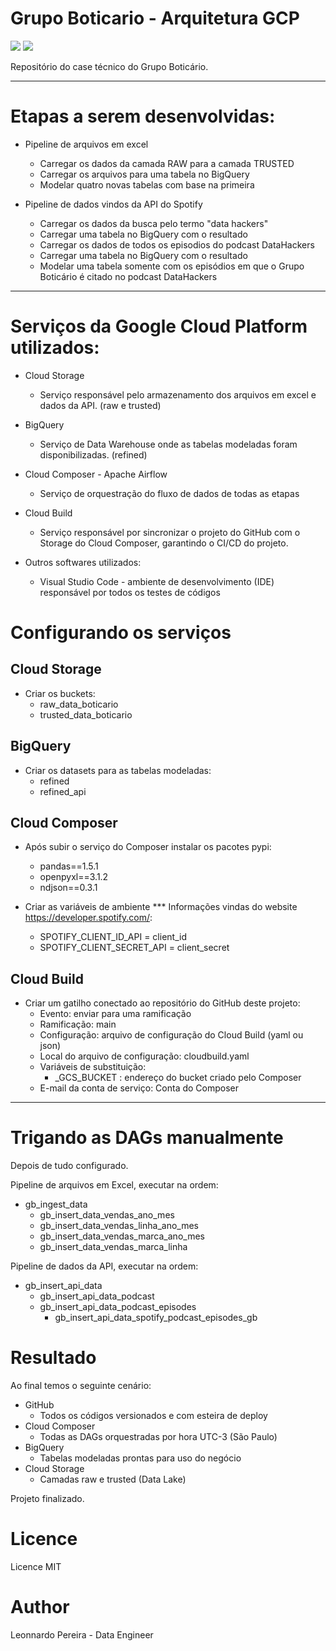 # Grupo Boticario - Arquitetura GCP
<img src="https://img.shields.io/badge/Challenge-Boticario-green"/> <img src="https://img.shields.io/badge/DataEngineer-ETL-brightgreen"/>

Repositório do case técnico do Grupo Boticário.

---

# Etapas a serem desenvolvidas:

- Pipeline de arquivos em excel
    - Carregar os dados da camada RAW para a camada TRUSTED
    - Carregar os arquivos para uma tabela no BigQuery
    - Modelar quatro novas tabelas com base na primeira

- Pipeline de dados vindos da API do Spotify
    - Carregar os dados da busca pelo termo "data hackers"
    - Carregar uma tabela no BigQuery com o resultado
    - Carregar os dados de todos os episodios do podcast DataHackers
    - Carregar uma tabela no BigQuery com o resultado
    - Modelar uma tabela somente com os episódios em que o Grupo Boticário é citado no podcast DataHackers

---
# Serviços da Google Cloud Platform utilizados:
- Cloud Storage
    - Serviço responsável pelo armazenamento dos arquivos em excel e dados da API. (raw e trusted)
- BigQuery
    - Serviço de Data Warehouse onde as tabelas modeladas foram disponibilizadas. (refined)
- Cloud Composer - Apache Airflow
    - Serviço de orquestração do fluxo de dados de todas as etapas 
- Cloud Build
    - Serviço responsável por sincronizar o projeto do GitHub com o Storage do Cloud Composer, garantindo o CI/CD do projeto.

- Outros softwares utilizados:
    - Visual Studio Code - ambiente de desenvolvimento (IDE) responsável por todos os testes de códigos

# Configurando os serviços

## Cloud Storage
- Criar os buckets:
    - raw_data_boticario
    - trusted_data_boticario

## BigQuery
- Criar os datasets para as tabelas modeladas:
    - refined
    - refined_api

## Cloud Composer
- Após subir o serviço do Composer instalar os pacotes pypi:
    - pandas==1.5.1
    - openpyxl==3.1.2
    - ndjson==0.3.1

- Criar as variáveis de ambiente
    *** Informações vindas do website https://developer.spotify.com/:
    - SPOTIFY_CLIENT_ID_API = client_id
    - SPOTIFY_CLIENT_SECRET_API = client_secret

## Cloud Build
- Criar um gatilho conectado ao repositório do GitHub deste projeto:
    - Evento: enviar para uma ramificação
    - Ramificação: main
    - Configuração: arquivo de configuração do Cloud Build (yaml ou json)
    - Local do arquivo de configuração: cloudbuild.yaml
    - Variáveis de substituição:
        - _GCS_BUCKET : endereço do bucket criado pelo Composer
    - E-mail da conta de serviço: Conta do Composer

---

# Trigando as DAGs manualmente

Depois de tudo configurado.

Pipeline de arquivos em Excel, executar na ordem:

- gb_ingest_data
    - gb_insert_data_vendas_ano_mes
    - gb_insert_data_vendas_linha_ano_mes
    - gb_insert_data_vendas_marca_ano_mes
    - gb_insert_data_vendas_marca_linha

Pipeline de dados da API, executar na ordem:

- gb_insert_api_data
    - gb_insert_api_data_podcast
    - gb_insert_api_data_podcast_episodes
        - gb_insert_api_data_spotify_podcast_episodes_gb

# Resultado

Ao final temos o seguinte cenário:
- GitHub
    - Todos os códigos versionados e com esteira de deploy
- Cloud Composer
    - Todas as DAGs orquestradas por hora UTC-3 (São Paulo)
- BigQuery
    - Tabelas modeladas prontas para uso do negócio
- Cloud Storage
    - Camadas raw e trusted (Data Lake)

Projeto finalizado.

# Licence
Licence MIT

# Author
Leonnardo Pereira - Data Engineer